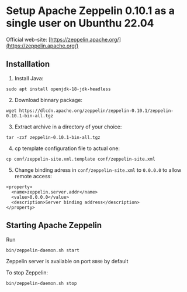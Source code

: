 # Setup Apache Zeppelin 0.10.1 as a single user on Ubunthu 22.04
Official web-site: [https://zeppelin.apache.org/](https://zeppelin.apache.org/)

## Installlation

1) Install Java:
```
sudo apt install openjdk-18-jdk-headless
```
2) Download binnary package:
```
wget https://dlcdn.apache.org/zeppelin/zeppelin-0.10.1/zeppelin-0.10.1-bin-all.tgz
```
3) Extract archive in a directory of your choice:
```
tar -zxf zeppelin-0.10.1-bin-all.tgz
```

4) cp template configuration file to actual one:
```
cp conf/zeppelin-site.xml.template conf/zeppelin-site.xml
```

5) Change binding adress in ```conf/zeppelin-site.xml``` to ```0.0.0.0``` to allow remote access:
```
<property>
  <name>zeppelin.server.addr</name>
  <value>0.0.0.0</value>
  <description>Server binding address</description>
</property>
```

## Starting Apache Zeppelin
Run
```
bin/zeppelin-daemon.sh start
```
Zeppelin server is available on port ```8080``` by default

To stop Zeppelin:
```
bin/zeppelin-daemon.sh stop
```
